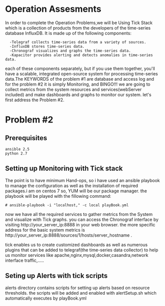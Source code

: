 # Operation Assesments
In order to complete the Operation Problems,we will be Using Tick Stack which is a collection of products
from the developers of the time-series database InfluxDB. It is made up of the following components:
```
  -Telegraf collects time-series data from a variety of sources.
  -InfluxDB stores time-series data.
  -Chronograf visualizes and graphs the time-series data.
  -Kapacitor provides alerting and detects anomalies in time-series data.
```

each of these components separately, but if you use them together, you'll have a scalable, integrated 
open-source system for processing time-series data.The KEYWORDS of the problem #1 are database and 
access log and for the problem #2 it is simply Monitoring, and BINGO!!!
we are going to collect metrics from the system resources and services(webServer included) and make 
dashboards and graphs to monitor our system. let's first address the Problem #2.

# Problem #2

## Prerequisites

```
ansible 2.5
python 2.7
```

## Setting up Monitoring with Tick stack

The point is to have minimum Hand-ops, so i have used an ansible playbook to manage the configuration
as well as the installation of required packages.i am on centos 7 so, YUM will be our package manager.
the playbook will be played with the fillowing command:

```
# ansible-playbook -i "localhost," -c local playBook.yml
```

now we have all the required services to gather metrics from the System and visualize with Tick graphs.
you can access the Chronograf interface by visiting http://your_server_ip:8888 in your web browser.
the more specific address for the basic system metrics is http://your_server_ip:8888/sources/1/hosts/server_hostname .

tick enables us to create customized dashboards as well as numerous plugins that can be added to telegraf(the time-series data collector)
to help us monitor services like apache,nginx,mysql,docker,casandra,network interface traffic,.....

## Seting up Alerts with tick scripts

alerts directory contains scripts for setting up alerts based on resource thresholds. the scripts will be added and enabled 
with alertSetup.sh which automatically executes by playBook.yml
